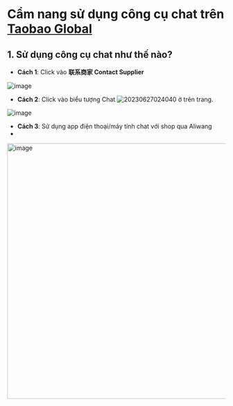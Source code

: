 # Cẩm nang sử dụng công cụ chat trên [Taobao Global](https://distributor.taobao.global/)
## 1. Sử dụng công cụ chat như thế nào?
- **Cách 1**: Click vào **联系商家 Contact Supplier**

![image](https://github.com/gobizvn/gobiz-docs/assets/137056249/c04d4e05-2bef-48c8-8848-ab77df262f24)

- **Cách 2**: Click vào biểu tượng Chat ![20230627024040](https://github.com/gobizvn/gobiz-docs/assets/137056249/fdcf3e70-8106-4fb5-a741-109eab21f24e) ở trên trang.

![image](https://github.com/gobizvn/gobiz-docs/assets/137056249/5ba4726f-f1ec-43e9-b016-ddc0a3f94385)

- **Cách 3**: Sử dụng app điện thoại/máy tính chat với shop qua Aliwang
- 
<img width="589" alt="image" src="https://github.com/gobizvn/gobiz-docs/assets/73226975/b38f094a-1ea1-49a5-b624-cb2b6ba3c282">
